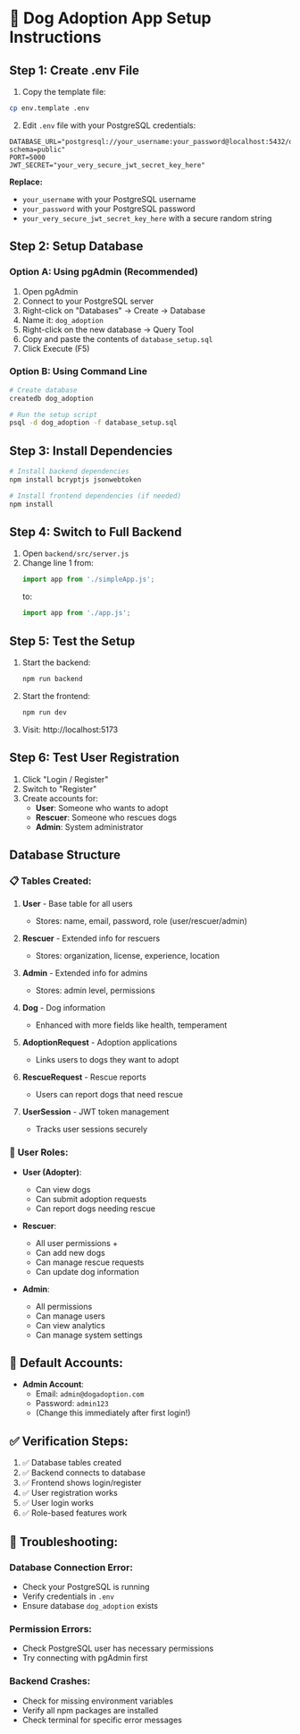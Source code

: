 # 🚀 Dog Adoption App Setup Instructions

## Step 1: Create .env File

1. Copy the template file:
```bash
cp env.template .env
```

2. Edit `.env` file with your PostgreSQL credentials:
```env
DATABASE_URL="postgresql://your_username:your_password@localhost:5432/dog_adoption?schema=public"
PORT=5000
JWT_SECRET="your_very_secure_jwt_secret_key_here"
```

**Replace:**
- `your_username` with your PostgreSQL username
- `your_password` with your PostgreSQL password
- `your_very_secure_jwt_secret_key_here` with a secure random string

## Step 2: Setup Database

### Option A: Using pgAdmin (Recommended)
1. Open pgAdmin
2. Connect to your PostgreSQL server
3. Right-click on "Databases" → Create → Database
4. Name it: `dog_adoption`
5. Right-click on the new database → Query Tool
6. Copy and paste the contents of `database_setup.sql`
7. Click Execute (F5)

### Option B: Using Command Line
```bash
# Create database
createdb dog_adoption

# Run the setup script
psql -d dog_adoption -f database_setup.sql
```

## Step 3: Install Dependencies

```bash
# Install backend dependencies
npm install bcryptjs jsonwebtoken

# Install frontend dependencies (if needed)
npm install
```

## Step 4: Switch to Full Backend

1. Open `backend/src/server.js`
2. Change line 1 from:
   ```javascript
   import app from './simpleApp.js';
   ```
   to:
   ```javascript
   import app from './app.js';
   ```

## Step 5: Test the Setup

1. Start the backend:
   ```bash
   npm run backend
   ```

2. Start the frontend:
   ```bash
   npm run dev
   ```

3. Visit: http://localhost:5173

## Step 6: Test User Registration

1. Click "Login / Register"
2. Switch to "Register"
3. Create accounts for:
   - **User**: Someone who wants to adopt
   - **Rescuer**: Someone who rescues dogs
   - **Admin**: System administrator

## Database Structure

### 📋 **Tables Created:**

1. **User** - Base table for all users
   - Stores: name, email, password, role (user/rescuer/admin)

2. **Rescuer** - Extended info for rescuers
   - Stores: organization, license, experience, location

3. **Admin** - Extended info for admins
   - Stores: admin level, permissions

4. **Dog** - Dog information
   - Enhanced with more fields like health, temperament

5. **AdoptionRequest** - Adoption applications
   - Links users to dogs they want to adopt

6. **RescueRequest** - Rescue reports
   - Users can report dogs that need rescue

7. **UserSession** - JWT token management
   - Tracks user sessions securely

### 🔐 **User Roles:**

- **User (Adopter)**: 
  - Can view dogs
  - Can submit adoption requests
  - Can report dogs needing rescue

- **Rescuer**: 
  - All user permissions +
  - Can add new dogs
  - Can manage rescue requests
  - Can update dog information

- **Admin**: 
  - All permissions
  - Can manage users
  - Can view analytics
  - Can manage system settings

## 🎯 **Default Accounts:**

- **Admin Account**: 
  - Email: `admin@dogadoption.com`
  - Password: `admin123`
  - (Change this immediately after first login!)

## ✅ **Verification Steps:**

1. ✅ Database tables created
2. ✅ Backend connects to database
3. ✅ Frontend shows login/register
4. ✅ User registration works
5. ✅ User login works
6. ✅ Role-based features work

## 🚨 **Troubleshooting:**

### Database Connection Error:
- Check your PostgreSQL is running
- Verify credentials in `.env`
- Ensure database `dog_adoption` exists

### Permission Errors:
- Check PostgreSQL user has necessary permissions
- Try connecting with pgAdmin first

### Backend Crashes:
- Check for missing environment variables
- Verify all npm packages are installed
- Check terminal for specific error messages
